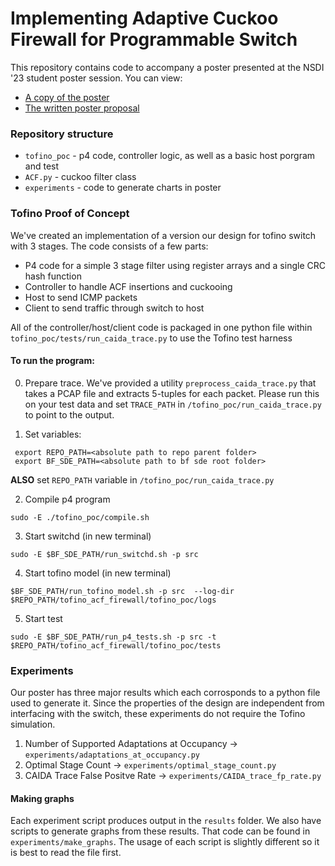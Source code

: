 # Implementing Adaptive Cuckoo Firewall for Programmable Switch 

This repository contains code to accompany a poster presented at the NSDI '23 student poster session. You can view:
- [A copy of the poster](poster.png)
- [The written poster proposal](poster_proposal.pdf)

### Repository structure
- `tofino_poc` - p4 code, controller logic, as well as a basic host porgram and test
- `ACF.py` - cuckoo filter class
- `experiments` - code to generate charts in poster

### Tofino Proof of Concept

We've created an implementation of a version our design for tofino switch with 3 stages. The code consists of a few parts:
- P4 code for a simple 3 stage filter using register arrays and a single CRC hash function
- Controller to handle ACF insertions and cuckooing
- Host to send ICMP packets
- Client to send traffic through switch to host

All of the controller/host/client code is packaged in one python file within `tofino_poc/tests/run_caida_trace.py` to use the Tofino test harness

#### To run the program:
0. Prepare trace. We've provided a utility `preprocess_caida_trace.py` that takes a PCAP file and extracts 5-tuples for each packet. Please run this on your test data and set `TRACE_PATH` in `/tofino_poc/run_caida_trace.py` to point to the output.

1. Set variables:
  ```
   export REPO_PATH=<absolute path to repo parent folder>
   export BF_SDE_PATH=<absolute path to bf sde root folder>
  ```
   **ALSO** set `REPO_PATH` variable in `/tofino_poc/run_caida_trace.py`
  
2. Compile p4 program
  ```
  sudo -E ./tofino_poc/compile.sh
  ```
3. Start switchd (in new terminal)
  ```
  sudo -E $BF_SDE_PATH/run_switchd.sh -p src
  ```
4. Start tofino model (in new terminal)
  ```
  $BF_SDE_PATH/run_tofino_model.sh -p src  --log-dir $REPO_PATH/tofino_acf_firewall/tofino_poc/logs
  ```
5. Start test
  ```
  sudo -E $BF_SDE_PATH/run_p4_tests.sh -p src -t $REPO_PATH/tofino_acf_firewall/tofino_poc/tests
  ```

### Experiments

Our poster has three major results which each corrosponds to a python file used to generate it. Since the properties of the design are independent from interfacing with the switch, these experiments do not require the Tofino simulation. 

1. Number of Supported Adaptations at Occupancy -> `experiments/adaptations_at_occupancy.py`
2. Optimal Stage Count -> `experiments/optimal_stage_count.py`
3. CAIDA Trace False Positve Rate -> `experiments/CAIDA_trace_fp_rate.py`

#### Making graphs

Each experiment script produces output in the `results` folder. We also have scripts to generate graphs from these results. That code can be found in `experiments/make_graphs`. The usage of each script is slightly different so it is best to read the file first. 


